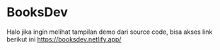 # BooksDev

Halo jika ingin melihat tampilan demo dari source code, bisa akses link berikut ini
https://booksdev.netlify.app/
